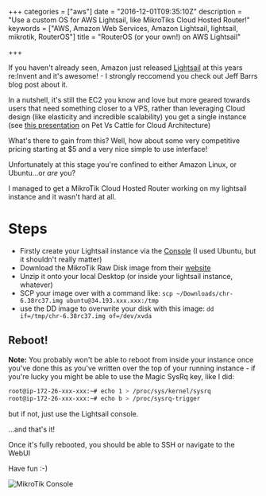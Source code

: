 +++
categories = ["aws"]
date = "2016-12-01T09:35:10Z"
description = "Use a custom OS for AWS Lightsail, like MikroTiks Cloud Hosted Router!"
keywords = ["AWS, Amazon Web Services, Amazon Lightsail, lightsail, mikrotik, RouterOS"]
title = "RouterOS (or your own!) on AWS Lightsail"

+++

If you haven't already seen, Amazon just released [Lightsail](https://aws.amazon.com/blogs/aws/amazon-lightsail-the-power-of-aws-the-simplicity-of-a-vps/) at this years re:Invent and it's awesome! - I strongly reccomend you check out Jeff Barrs blog post about it.

In a nutshell, it's still the EC2 you know and love but more geared towards users that need something closer to a VPS, rather than leveraging Cloud design (like elasticity and incredible scalability) you get a single instance (see [this presentation](http://www.slideshare.net/randybias/architectures-for-open-and-scalable-clouds) on Pet Vs Cattle for Cloud Architecture)

What's there to gain from this? Well, how about some very competitive pricing starting at $5 and a very nice simple to use interface!

Unfortunately at this stage you're confined to either Amazon Linux, or Ubuntu...or *are* you?

I managed to get a MikroTik Cloud Hosted Router working on my lightsail instance and it wasn't hard at all.

# Steps

* Firstly create your Lightsail instance via the [Console](https://lightsail.aws.amazon.com) (I used Ubuntu, but it shouldn't really matter)
* Download the MikroTik Raw Disk image from their [website](http://www.mikrotik.com/download#chr)
* Unzip it onto your local Desktop (or inside your lightsail instance, whatever)
* SCP your image over with a command like: ```scp ~/Downloads/chr-6.38rc37.img ubuntu@34.193.xxx.xxx:/tmp```
* use the DD image to overwrite your disk with this image: ```dd if=/tmp/chr-6.38rc37.img of=/dev/xvda```

## Reboot!

**Note:** You probably won't be able to reboot from inside your instance once you've done this as you've written over the top of your running instance - if you're lucky you might be able to use the Magic SysRq key, like I did:

```bash
root@ip-172-26-xxx-xxx:~# echo 1 > /proc/sys/kernel/sysrq
root@ip-172-26-xxx-xxx:~# echo b > /proc/sysrq-trigger
```
but if not, just use the Lightsail console. 

...and that's it!

Once it's fully rebooted, you should be able to SSH or navigate to the WebUI

Have fun :-)

![MikroTik Console](/images/mikrotik.png)
